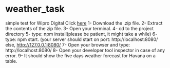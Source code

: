# weather_task
simple test for Wipro Digital
Click [here](https://github.com/madhatterbinary/weather_task/releases) 
1- Download the .zip file. 
2- Extract the contents of the zip file.
3- Open your terminal.
4- cd to the project directory
5- type: npm install(please be patient, it might take a while)
6- type: npm start. (your server should start on port: http://localhost:8080/ else, http://127.0.0.1:8080/
7- Open your browser and type: http://localhost:8080/
8- Open your developer tool inspector in case of any error.
9- It should show the five days weather forecast for Havana on a table.
